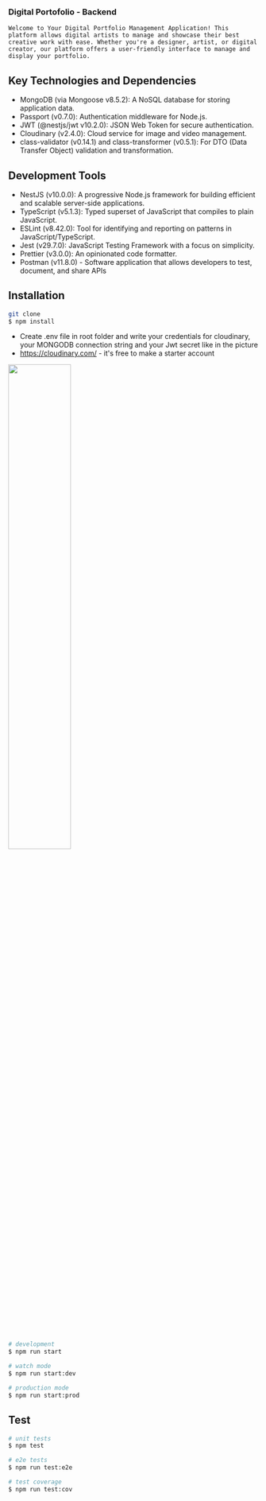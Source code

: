 ### Digital Portofolio - Backend 

```Welcome to Your Digital Portfolio Management Application! This platform allows digital artists to manage and showcase their best creative work with ease. Whether you're a designer, artist, or digital creator, our platform offers a user-friendly interface to manage and display your portfolio.```
  
## Key Technologies and Dependencies

- MongoDB (via Mongoose v8.5.2): A NoSQL database for storing application data.
- Passport (v0.7.0): Authentication middleware for Node.js.
- JWT (@nestjs/jwt v10.2.0): JSON Web Token for secure authentication.
- Cloudinary (v2.4.0): Cloud service for image and video management.
- class-validator (v0.14.1) and class-transformer (v0.5.1): For DTO (Data Transfer Object) validation and transformation.

## Development Tools

- NestJS (v10.0.0): A progressive Node.js framework for building efficient and scalable server-side applications.
- TypeScript (v5.1.3): Typed superset of JavaScript that compiles to plain JavaScript.
- ESLint (v8.42.0): Tool for identifying and reporting on patterns in JavaScript/TypeScript.
- Jest (v29.7.0): JavaScript Testing Framework with a focus on simplicity.
- Prettier (v3.0.0): An opinionated code formatter.
- Postman (v11.8.0) - Software application that allows developers to test, document, and share APIs

## Installation


```bash
git clone
$ npm install
```
- Create .env file in root folder and write your credentials for cloudinary, your MONGODB connection string and your Jwt secret like in the picture
- https://cloudinary.com/ - it's free to make a starter account
  
<img src="https://github.com/user-attachments/assets/3a02d045-a8d6-43be-9e44-1fdf13d22b9e" width="50%">

```bash
# development
$ npm run start

# watch mode
$ npm run start:dev

# production mode
$ npm run start:prod
```

## Test

```bash
# unit tests
$ npm test

# e2e tests
$ npm run test:e2e

# test coverage
$ npm run test:cov
```


